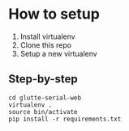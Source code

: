 How to setup
============

 1. Install virtualenv
 2. Clone this repo
 3. Setup a new virtualenv


Step-by-step
------------

    cd glutte-serial-web
    virtualenv .
    source bin/activate
    pip install -r requirements.txt
